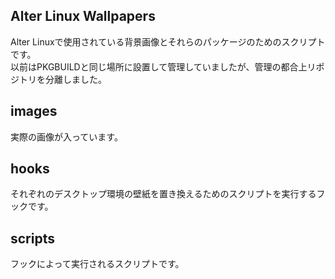 ## Alter Linux Wallpapers
Alter Linuxで使用されている背景画像とそれらのパッケージのためのスクリプトです。  
以前はPKGBUILDと同じ場所に設置して管理していましたが、管理の都合上リポジトリを分離しました。  

## images
実際の画像が入っています。  

## hooks
それぞれのデスクトップ環境の壁紙を置き換えるためのスクリプトを実行するフックです。

## scripts
フックによって実行されるスクリプトです。
